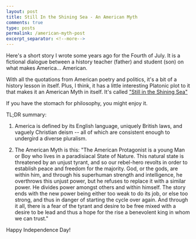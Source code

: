 ```yaml
---
layout: post
title: Still In the Shining Sea - An American Myth
comments: true
type: posts
permalink: /american-myth-post
excerpt_separator: <!--more-->
---
```


Here's a short story I wrote some years ago for the Fourth of July. It is a fictional dialogue between a history teacher (father) and student (son) on what makes America... American. 

With all the quotations from American poetry and politics, it's a bit of a history lesson in itself. Plus, I think, it has a little interesting Platonic plot to it that makes it an American Myth in itself. It's called ["Still in the Shining Sea"](/american-myth)

<!--more-->

If you have the stomach for philosophy, you might enjoy it. 

TL;DR summary:

1. America is defined by its English language, uniquely British laws, and vaguely Christian deism -- all of which are consistent enough to undergird a diverse pluralism. 

2. The American Myth is this: "The American Protagonist is a young Man or Boy who lives in a paradisiacal State of Nature. This natural state is threatened by an unjust tyrant, and so our rebel-hero revolts in order to establish peace and freedom for the majority. God, or the gods, are within him, and through his superhuman strength and intelligence, he overthrows this unjust power, but he refuses to replace it with a similar power. He divides power amongst others and within himself. The story ends with the new power being either too weak to do its job, or else too strong, and thus in danger of starting the cycle over again. And through it all, there is a fear of the tyrant and desire to be free mixed with a desire to be lead and thus a hope for the rise a benevolent king in whom we can trust."


Happy Independence Day!